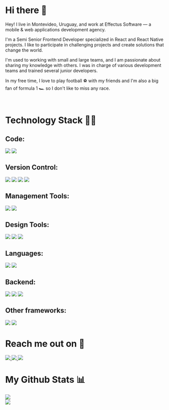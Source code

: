 # Hi there 👋

Hey! I live in Montevideo, Uruguay, and work at Effectus Software — a mobile & web applications development agency.

I'm a Semi Senior Frontend Developer specialized in React and React Native projects. I like to participate in challenging projects and create solutions that change the world.

I'm used to working with small and large teams, and I am passionate about sharing my knowledge with others. I was in charge of various development teams and trained several junior developers.

In my free time, I love to play football ⚽️ with my friends and I'm also a big fan of formula 1 🏎 so I don't like to miss any race.

<br>

# Technology Stack 🧑‍💻

## Code:

<img src="https://img.shields.io/badge/React-222222?style=flat&logo=react"/>
<img src="https://img.shields.io/badge/React%20Native-222222?style=flat&logo=react"/>

<br>

## Version Control:

<img src="https://img.shields.io/badge/Git-222222?style=flat&logo=git"/>
<img src="https://img.shields.io/badge/GitHub-222222?style=flat&logo=github"/>
<img src="https://img.shields.io/badge/GitLab-222222?style=flat&logo=gitlab"/>
<img src="https://img.shields.io/badge/Bitbucket-222222?style=flat&logo=bitbucket&logoColor=267df1"/>

<br>

## Management Tools:

<img src="https://img.shields.io/badge/Jira-222222?style=flat&logo=jira&logoColor=267df1"/>
<img src="https://img.shields.io/badge/Trello-222222?style=flat&logo=trello&logoColor=247df2"/>

<br>

## Design Tools:

<img src="https://img.shields.io/badge/Figma-222222?style=flat&logo=figma"/>
<img src="https://img.shields.io/badge/Sketch-222222?style=flat&logo=sketch"/>
<img src="https://img.shields.io/badge/Zeplin-222222?style=flat&logo=zeplin"/>

<br>

## Languages:

<img src="https://img.shields.io/badge/Javascript-222222?style=flat&logo=javascript"/>
<img src="https://img.shields.io/badge/Typescript-222222?style=flat&logo=typescript"/>

<br>

## Backend:

<img src="https://img.shields.io/badge/Node-222222?style=flat&logo=nodedotjs"/>
<img src="https://img.shields.io/badge/Rails-222222?style=flat&logo=rubyonrails&logoColor=red"/>
<img src="https://img.shields.io/badge/Java-222222?style=flat&logo=java&logoColor=eb8f1c"/>

<br>

## Other frameworks:

<img src="https://img.shields.io/badge/Electron-222222?style=flat&logo=electron"/>
<img src="https://img.shields.io/badge/Phaser-222222?style=flat&logo=phaser"/>

<br>

# Reach me out on 📱

<a href="https://www.linkedin.com/in/brunopintos98/">
 <img src="https://img.shields.io/badge/-brunopintos98-blue?style=flat-square&logo=Linkedin&logoColor=white&link=https://www.linkedin.com/in/brunopintos98/"/>
</a>

<a href="mailto: brunopintos98@gmail.com">
 <img src="https://img.shields.io/badge/-brunopintos98-c14438?style=flat-square&logo=Gmail&logoColor=white&link=mailto:brunopintos98@gmail.com"/>
</a>

 <a href="https://twitter.com/brunopintos98">
 <img src="https://img.shields.io/badge/-brunopintos98-blue?style=flat-square&logo=twitter&logoColor=white&link=https://twitter.com/brunopintos98"/>
</a>

<br>

# My Github Stats 📊

<img  src="https://github-readme-streak-stats.herokuapp.com/?user=brunopintos&show_icons=true&locale=en&layout=compact&theme=dark&line_height=0" />

<br>

<img src="https://activity-graph.herokuapp.com/graph?username=brunopintos&theme=xcode&bg_color=131313">
